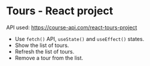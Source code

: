 # Tours - React project

API used: https://course-api.com/react-tours-project

- Use `fetch()` API, `useState()` and `useEffect()` states.
- Show the list of tours.
- Refresh the list of tours.
- Remove a tour from the list.
